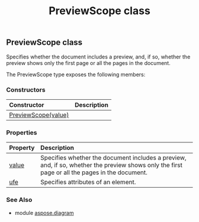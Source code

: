 ﻿---
title: PreviewScope class
second_title: Aspose.Diagram for Python via .NET API References
description: 
type: docs
weight: 1670
url: /python-net/aspose.diagram/previewscope/
is_root: false
---

## PreviewScope class

Specifies whether the document includes a preview, and, if so, whether the preview shows only the first page or all the pages in the document.



The PreviewScope type exposes the following members:

### Constructors
| Constructor | Description |
| :- | :- |
| [PreviewScope(value)](/diagram/python-net/aspose.diagram/previewscope/__init__/#PreviewScopeValue) |  |


### Properties
| Property | Description |
| :- | :- |
| [value](/diagram/python-net/aspose.diagram/previewscope/value) | Specifies whether the document includes a preview, and, if so, whether the preview shows only the first page or all the pages in the document. |
| [ufe](/diagram/python-net/aspose.diagram/previewscope/ufe) | Specifies attributes of an element. |


### See Also

* module [aspose.diagram](../)
